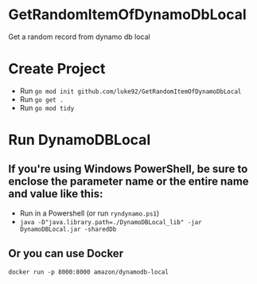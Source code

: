# GetRandomItemOfDynamoDbLocal
Get a random record from dynamo db local

# Create Project
- Run `go mod init github.com/luke92/GetRandomItemOfDynamoDbLocal`
- Run `go get .`
- Run `go mod tidy`

# Run DynamoDBLocal

## If you're using Windows PowerShell, be sure to enclose the parameter name or the entire name and value like this:

- Run in a Powershell (or run `ryndynamo.ps1`)
- `java -D"java.library.path=./DynamoDBLocal_lib" -jar DynamoDBLocal.jar -sharedDb`

## Or you can use Docker
```shell
docker run -p 8000:8000 amazon/dynamodb-local
```